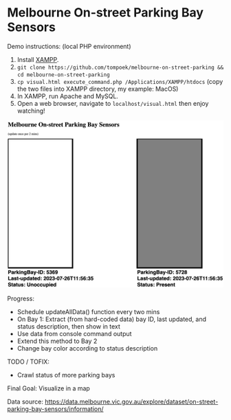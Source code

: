 # Melbourne On-street Parking Bay Sensors

Demo instructions: (local PHP environment)
1. Install [XAMPP](https://www.apachefriends.org/).
2. ```git clone https://github.com/tompoek/melbourne-on-street-parking && cd melbourne-on-street-parking```
3. ```cp visual.html execute_command.php /Applications/XAMPP/htdocs``` (copy the two files into XAMPP directory, my example: MacOS)
4. In XAMPP, run Apache and MySQL.
5. Open a web browser, navigate to ```localhost/visual.html``` then enjoy watching!

![Demo Image](./demo-img.png)

Progress:
* Schedule updateAllData() function every two mins
* On Bay 1: Extract (from hard-coded data) bay ID, last updated, and status description, then show in text
* Use data from console command output
* Extend this method to Bay 2
* Change bay color according to status description

TODO / TOFIX:
* Crawl status of more parking bays

Final Goal: Visualize in a map

Data source: https://data.melbourne.vic.gov.au/explore/dataset/on-street-parking-bay-sensors/information/

